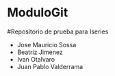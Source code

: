 # ModuloGit

#Repositorio de prueba para Iseries

- Jose Mauricio Sossa
- Beatriz Jimenez
- Ivan Otalvaro
- Juan Pablo Valderrama